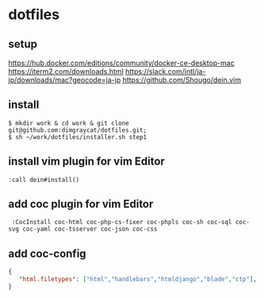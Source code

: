 # dotfiles

## setup

https://hub.docker.com/editions/community/docker-ce-desktop-mac
https://iterm2.com/downloads.html
https://slack.com/intl/ja-jp/downloads/mac?geocode=ja-jp
https://github.com/Shougo/dein.vim

## install
 ```
$ mkdir work & cd work & git clone git@github.com:dimgraycat/dotfiles.git;
$ sh ~/work/dotfiles/installer.sh step1
 ```

## install vim plugin for vim Editor
 ```
:call dein#install()
 ```

## add coc plugin for vim Editor
```
 :CocInstall coc-html coc-php-cs-fixer coc-phpls coc-sh coc-sql coc-svg coc-yaml coc-tsserver coc-json coc-css
 ```

## add coc-config
 ```json
{
    "html.filetypes": ["html","handlebars","htmldjango","blade","ctp"],
}
 ```
